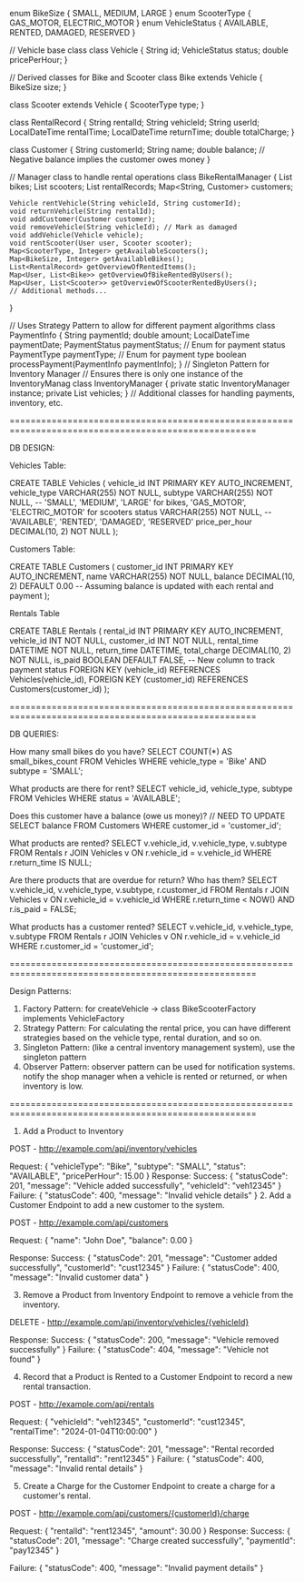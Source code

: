 enum BikeSize { SMALL, MEDIUM, LARGE }
enum ScooterType { GAS_MOTOR, ELECTRIC_MOTOR }
enum VehicleStatus { AVAILABLE, RENTED, DAMAGED, RESERVED }

// Vehicle base class
class Vehicle {
    String id;
    VehicleStatus status;
    double pricePerHour;
}

// Derived classes for Bike and Scooter
class Bike extends Vehicle {
    BikeSize size;
}

class Scooter extends Vehicle {
    ScooterType type;
}

class RentalRecord {
    String rentalId;
    String vehicleId;
    String userId;
    LocalDateTime rentalTime;
    LocalDateTime returnTime;
    double totalCharge;
}

class Customer {
    String customerId;
    String name;
    double balance; // Negative balance implies the customer owes money
}

// Manager class to handle rental operations
class BikeRentalManager {
    List<Bike> bikes;
    List<Scooter> scooters;
    List<RentalRecord> rentalRecords;
    Map<String, Customer> customers;

    Vehicle rentVehicle(String vehicleId, String customerId);
    void returnVehicle(String rentalId);
    void addCustomer(Customer customer);
    void removeVehicle(String vehicleId); // Mark as damaged
    void addVehicle(Vehicle vehicle);
    void rentScooter(User user, Scooter scooter);
    Map<ScooterType, Integer> getAvailableScooters();
    Map<BikeSize, Integer> getAvailableBikes();
    List<RentalRecord> getOverviewOfRentedItems();
    Map<User, List<Bike>> getOverviewOfBikeRentedByUsers();
    Map<User, List<Scooter>> getOverviewOfScooterRentedByUsers();
    // Additional methods...
}


// Uses Strategy Pattern to allow for different payment algorithms
class PaymentInfo {
    String paymentId;
    double amount;
    LocalDateTime paymentDate;
    PaymentStatus paymentStatus; // Enum for payment status
    PaymentType paymentType; // Enum for payment type
    boolean processPayment(PaymentInfo paymentInfo);
}
// Singleton Pattern for Inventory Manager
// Ensures there is only one instance of the InventoryManag
class InventoryManager {
    private static InventoryManager instance;
    private List<Vehicle> vehicles;
}
// Additional classes for handling payments, inventory, etc.

=====================================================================================================

DB DESIGN:

Vehicles Table:

CREATE TABLE Vehicles (
    vehicle_id INT PRIMARY KEY AUTO_INCREMENT,
    vehicle_type VARCHAR(255) NOT NULL,
    subtype VARCHAR(255) NOT NULL, -- 'SMALL', 'MEDIUM', 'LARGE' for bikes, 'GAS_MOTOR', 'ELECTRIC_MOTOR' for scooters
    status VARCHAR(255) NOT NULL, -- 'AVAILABLE', 'RENTED', 'DAMAGED', 'RESERVED'
    price_per_hour DECIMAL(10, 2) NOT NULL
);

Customers Table:

CREATE TABLE Customers (
    customer_id INT PRIMARY KEY AUTO_INCREMENT,
    name VARCHAR(255) NOT NULL,
    balance DECIMAL(10, 2) DEFAULT 0.00 -- Assuming balance is updated with each rental and payment
);


Rentals Table

CREATE TABLE Rentals (
    rental_id INT PRIMARY KEY AUTO_INCREMENT,
    vehicle_id INT NOT NULL,
    customer_id INT NOT NULL,
    rental_time DATETIME NOT NULL,
    return_time DATETIME,
    total_charge DECIMAL(10, 2) NOT NULL,
    is_paid BOOLEAN DEFAULT FALSE, -- New column to track payment status
    FOREIGN KEY (vehicle_id) REFERENCES Vehicles(vehicle_id),
    FOREIGN KEY (customer_id) REFERENCES Customers(customer_id)
);

=====================================================================================================

DB QUERIES:

How many small bikes do you have?
SELECT COUNT(*) AS small_bikes_count FROM Vehicles
WHERE vehicle_type = 'Bike' AND subtype = 'SMALL';



What products are there for rent?
SELECT vehicle_id, vehicle_type, subtype
FROM Vehicles
WHERE status = 'AVAILABLE';



Does this customer have a balance (owe us money)? // NEED TO UPDATE
SELECT balance FROM Customers WHERE customer_id = 'customer_id';

What products are rented?
SELECT v.vehicle_id, v.vehicle_type, v.subtype
FROM Rentals r
JOIN Vehicles v ON r.vehicle_id = v.vehicle_id
WHERE r.return_time IS NULL;



Are there products that are overdue for return? Who has them?
SELECT v.vehicle_id, v.vehicle_type, v.subtype, r.customer_id
FROM Rentals r
JOIN Vehicles v ON r.vehicle_id = v.vehicle_id
WHERE r.return_time < NOW() AND r.is_paid = FALSE;


What products has a customer rented?
SELECT v.vehicle_id, v.vehicle_type, v.subtype
FROM Rentals r
JOIN Vehicles v ON r.vehicle_id = v.vehicle_id
WHERE r.customer_id = 'customer_id';

=====================================================================================================

Design Patterns:

1. Factory Pattern: for createVehicle -> class BikeScooterFactory implements VehicleFactory 
2. Strategy Pattern: For calculating the rental price, you can have different strategies based on the vehicle type, rental duration, and so on.
3. Singleton Pattern:  (like a central inventory management system), use the singleton pattern
4. Observer Pattern: observer pattern can be used for notification systems. notify the shop manager when a vehicle is rented or returned, or when inventory is low.

=====================================================================================================

1. Add a Product to Inventory

POST - http://example.com/api/inventory/vehicles

Request:
{
    "vehicleType": "Bike",
    "subtype": "SMALL",
    "status": "AVAILABLE",
    "pricePerHour": 15.00
}
Response:
Success:
{
    "statusCode": 201,
    "message": "Vehicle added successfully",
    "vehicleId": "veh12345"
}
Failure:
{
    "statusCode": 400,
    "message": "Invalid vehicle details"
}
2. Add a Customer Endpoint to add a new customer to the system.

POST - http://example.com/api/customers

Request:
{
    "name": "John Doe",
    "balance": 0.00
}

Response:
Success:
{
    "statusCode": 201,
    "message": "Customer added successfully",
    "customerId": "cust12345"
}
Failure:
{
    "statusCode": 400,
    "message": "Invalid customer data"
}


3. Remove a Product from Inventory Endpoint to remove a vehicle from the inventory.

DELETE - http://example.com/api/inventory/vehicles/{vehicleId}

Response:
Success:
{
    "statusCode": 200,
    "message": "Vehicle removed successfully"
}
Failure:
{
    "statusCode": 404,
    "message": "Vehicle not found"
}


4. Record that a Product is Rented to a Customer Endpoint to record a new rental transaction.

POST - http://example.com/api/rentals

Request:
{
    "vehicleId": "veh12345",
    "customerId": "cust12345",
    "rentalTime": "2024-01-04T10:00:00"
}

Response:
Success:
{
    "statusCode": 201,
    "message": "Rental recorded successfully",
    "rentalId": "rent12345"
}
Failure:
{
    "statusCode": 400,
    "message": "Invalid rental details"
}

5. Create a Charge for the Customer Endpoint to create a charge for a customer's rental.

POST - http://example.com/api/customers/{customerId}/charge

Request:
{
    "rentalId": "rent12345",
    "amount": 30.00
}
Response:
Success:
{
    "statusCode": 201,
    "message": "Charge created successfully",
    "paymentId": "pay12345"
}

Failure:
{
    "statusCode": 400,
    "message": "Invalid payment details"
}
